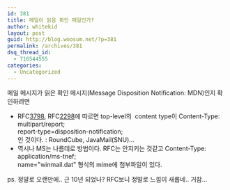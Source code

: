 ```yaml
---
id: 381
title: 메일이 읽음 확인 메일인가?
author: whitekid
layout: post
guid: http://blog.woosum.net/?p=381
permalink: /archives/381
dsq_thread_id:
  - 716544555
categories:
  - Uncategorized
---
```

메일 메시지가 읽은 확인 메시지(Message Disposition Notification: MDN)인지 확인하려면

  * RFC[3798][1], RFC[2298][2]에 따르면 top-level의  content type이 Content-Type: multipart/report;  
    report-type=disposition-notification;  
    인 것이다. : RoundCube, JavaMail(SNU)...
  * 역시나 MS는 나름데로 방법이다. RFC는 안지키는 것같고 Content-Type: application/ms-tnef;  
    name="winmail.dat" 형식의 mime에 첨부파일이 있다.

ps. 정말로 오랜만에.. 근 10년 되었나? RFC보니 정말로 느낌이 새롭네.. 거참...

 [1]: http://www.faqs.org/rfcs/rfc3798.html
 [2]: http://www.faqs.org/rfcs/rfc2298.html